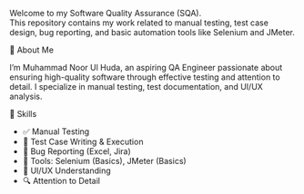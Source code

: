 Welcome to my Software Quality Assurance (SQA).  
This repository contains my work related to manual testing, test case design, bug reporting, and basic automation tools like Selenium and JMeter.

 📌 About Me

I’m Muhammad Noor Ul Huda, an aspiring QA Engineer passionate about ensuring high-quality software through effective testing and attention to detail. I specialize in manual testing, test documentation, and UI/UX analysis.

 🧠 Skills

- ✅ Manual Testing
- 📝 Test Case Writing & Execution
- 🐞 Bug Reporting (Excel, Jira)
- 🧰 Tools: Selenium (Basics), JMeter (Basics)
- 🎨 UI/UX Understanding
- 🔍 Attention to Detail

